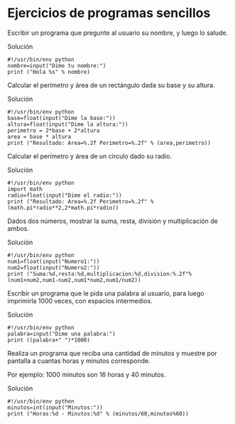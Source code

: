 # Ejercicios de programas sencillos

Escribir un programa que pregunte al usuario su nombre, y luego lo salude.

Solución

	#!/usr/bin/env python
	nombre=input("Dime tu nombre:")
	print ("Hola %s" % nombre)

Calcular el perímetro y área de un rectángulo dada su base y su altura.

Solución

	#!/usr/bin/env python
	base=float(input("Dime la base:"))
	altura=float(input("Dime la altura:"))
	perimetro = 2*base + 2*altura
	area = base * altura
	print ("Resultado: Area=%.2f Perimetro=%.2f" % (area,perimetro))

Calcular el perímetro y área de un círculo dado su radio.

Solución

	#!/usr/bin/env python
	import math
	radio=float(input("Dime el radio:"))
	print ("Resultado: Area=%.2f Perimetro=%.2f" % (math.pi*radio**2,2*math.pi*radio))		



Dados dos números, mostrar la suma, resta, división y multiplicación de ambos.

Solución

	#!/usr/bin/env python
	num1=float(input("Numero1:"))
	num2=float(input("Numero2:"))
	print ("Suma:%d,resta:%d,multiplicacion:%d,division:%.2f"%(num1+num2,num1-num2,num1*num2,num1/num2))

Escribir un programa que le pida una palabra al usuario, para luego imprimirla 1000 veces, con espacios intermedios.

Solución

	#!/usr/bin/env python
	palabra=input("Dime una palabra:")
	print ((palabra+" ")*1000)

Realiza un programa que reciba una cantidad de minutos y muestre por pantalla a cuantas horas y minutos corresponde.

Por ejemplo: 1000 minutos son 16 horas y 40 minutos.

Solución

	#!/usr/bin/env python
	minutos=int(input("Minutos:"))
	print ("Horas:%d - Minutos:%d" % (minutos/60,minutos%60))

